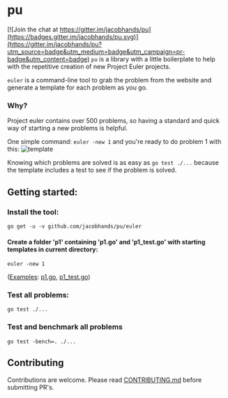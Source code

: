 # pu

[![Join the chat at https://gitter.im/jacobhands/pu](https://badges.gitter.im/jacobhands/pu.svg)](https://gitter.im/jacobhands/pu?utm_source=badge&utm_medium=badge&utm_campaign=pr-badge&utm_content=badge)
`pu` is a library with a little boilerplate to help with the repetitive creation of new Project Euler projects.

`euler` is a command-line tool to grab the problem from the website and generate a template for each problem as you go.

### Why?

Project euler contains over 500 problems, so having a standard and quick way of starting a new problems is helpful.

One simple command: `euler -new 1` and you're ready to do problem 1 with this:
![[template](https://i.imgur.com/QK3Mk8d.png)](https://i.imgur.com/QK3Mk8dl.png)

Knowing which problems are solved is as easy as `go test ./...` because the template includes a test to see if the problem is solved.

## Getting started:

### Install the tool:

`go get -u -v github.com/jacobhands/pu/euler`

#### Create a folder 'p1' containing 'p1.go' and 'p1_test.go' with starting templates in current directory:

`euler -new 1`

([Examples](/example/p1): [p1.go](/example/p1/p1.go), [p1_test.go](/example/p1/p1_test.go))

### Test all problems:

`go test ./...`

### Test and benchmark all problems

`go test -bench=. ./...`

## Contributing

Contributions are welcome. Please read [CONTRIBUTING.md](/CONTRIBUTING.md) before submitting PR's.
